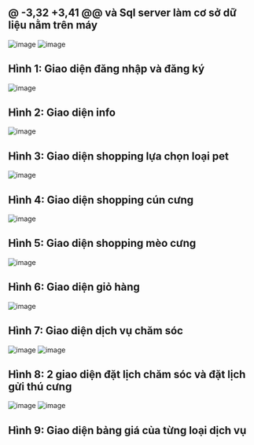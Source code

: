 @ -3,32 +3,41 @@ và Sql server làm cơ sở dữ liệu nằm trên máy
-------------------------------
![image](https://github.com/Monkey-D-Luc/Quanlycuahangthucung/assets/133494882/4e225007-8a95-4fce-b6bb-70ed8db9e3b7)
![image](https://github.com/Monkey-D-Luc/Quanlycuahangthucung/assets/133494882/12f956d5-7256-4624-9798-933ed0cfa0a0)

Hình 1:  Giao diện đăng nhập và đăng ký 
--------------------------------
![image](https://github.com/Monkey-D-Luc/Quanlycuahangthucung/assets/133494882/f7fe2bd9-9398-4948-9bbd-5164905f8bb8)

Hình 2: Giao diện info
---------------------
![image](https://github.com/Monkey-D-Luc/Quanlycuahangthucung/assets/133494882/028095aa-ec2e-4a86-ab1e-a3f3081fff1a)

Hình 3: Giao diện shopping lựa chọn loại pet
-----------------------
![image](https://github.com/Monkey-D-Luc/Quanlycuahangthucung/assets/133494882/9b2bb0e6-caf8-4bd6-a731-c08491b0cda5)

Hình 4: Giao diện shopping cún cưng
-----------------------
![image](https://github.com/Monkey-D-Luc/Quanlycuahangthucung/assets/133494882/9217ad61-8744-49aa-89aa-8af1d55dd4bd)

Hình 5: Giao diện shopping mèo cưng
----------------------
![image](https://github.com/Monkey-D-Luc/Quanlycuahangthucung/assets/133494882/0fe9c733-63b0-4aba-aa56-caccfb50e8a9)

Hình 6: Giao diện giỏ hàng
--------------------
![image](https://github.com/Monkey-D-Luc/Quanlycuahangthucung/assets/133494882/afa1c2f6-e4b1-40dd-92ba-e455b5bd146e)

Hình 7: Giao diện dịch vụ chăm sóc
------------------
![image](https://github.com/Monkey-D-Luc/Quanlycuahangthucung/assets/133494882/ba356cf3-86ea-49fb-b449-7eb04777892b)
![image](https://github.com/Monkey-D-Luc/Quanlycuahangthucung/assets/133494882/44330836-34dc-4f7e-91dc-4a47f18c3f20)

Hình 8: 2 giao diện đặt lịch chăm sóc và đặt lịch gửi thú cưng
-----------------
![image](https://github.com/Monkey-D-Luc/Quanlycuahangthucung/assets/133494882/9e6841bc-b709-458b-b5dc-60fd751e23f2)
![image](https://github.com/Monkey-D-Luc/Quanlycuahangthucung/assets/133494882/60e1eef4-f7e2-4dc5-9b05-a82aa0918439)

Hình 9: Giao diện bảng giá của từng loại dịch vụ
-------------------

